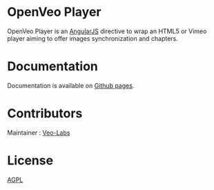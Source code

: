 # OpenVeo Player

OpenVeo Player is an [AngularJS](https://angularjs.org/) directive to wrap an HTML5 or Vimeo player aiming to offer images synchronization and chapters.

# Documentation

Documentation is available on [Github pages](http://veo-labs.github.io/openveo-player/1.0.1).

# Contributors

Maintainer : [Veo-Labs](http://www.veo-labs.com/)

# License

[AGPL](http://www.gnu.org/licenses/agpl-3.0.en.html)